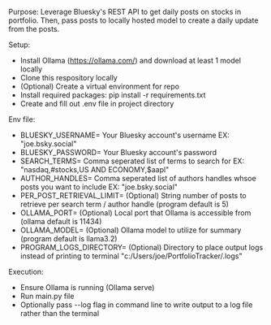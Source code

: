 Purpose: Leverage Bluesky's REST API to get daily posts on stocks in portfolio. Then, pass posts to locally hosted model to create a daily update from the posts.

Setup:
- Install Ollama (https://ollama.com/) and download at least 1 model locally
- Clone this respository locally
- (Optional) Create a virtual environment for repo
- Install required packages: pip install -r requirements.txt
- Create and fill out .env file in project directory

Env file:
- BLUESKY_USERNAME= Your Bluesky account's username EX: "joe.bsky.social"
- BLUESKY_PASSWORD= Your Bluesky account's password
- SEARCH_TERMS= Comma seperated list of terms to search for EX: "nasdaq,#stocks,US AND ECONOMY,$aapl"
- AUTHOR_HANDLES= Comma seperated list of authors handles whsoe posts you want to include EX: "joe.bsky.social"
- PER_POST_RETRIEVAL_LIMIT= (Optional) String number of posts to retrieve per search term / author handle (program default is 5)
- OLLAMA_PORT= (Optional) Local port that Ollama is accessible from (ollama default is 11434)
- OLLAMA_MODEL= (Optional) Ollama model to utilize for summary (program default is llama3.2)
- PROGRAM_LOGS_DIRECTORY= (Optional) Directory to place output logs instead of printing to terminal "c:/Users/joe/PortfolioTracker/.logs"

Execution:
- Ensure Ollama is running (Ollama serve)
- Run main.py file
- Optionally pass --log flag in command line to write output to a log file rather than the terminal




